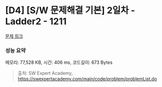 # [D4] [S/W 문제해결 기본] 2일차 - Ladder2 - 1211 

[문제 링크](https://swexpertacademy.com/main/code/problem/problemDetail.do?contestProbId=AV14BgD6AEECFAYh) 

### 성능 요약

메모리: 77,528 KB, 시간: 406 ms, 코드길이: 673 Bytes



> 출처: SW Expert Academy, https://swexpertacademy.com/main/code/problem/problemList.do